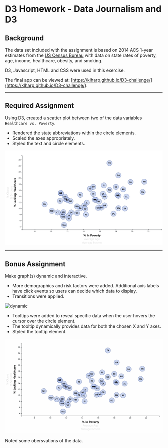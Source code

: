 # D3 Homework - Data Journalism and D3

## Background

The data set included with the assignment is based on 2014 ACS 1-year estimates from the [US Census Bureau](https://data.census.gov/cedsci/) with data on state rates of poverty, age, income, healthcare, obesity, and smoking. 

D3, Javascript, HTML and CSS were used in this exercise.

The final app can be viewed at: [https://klharp.github.io/D3-challenge/](https://klharp.github.io/D3-challenge/).

- - -

## Required Assignment

Using D3, created a scatter plot between two of the data variables `Healthcare vs. Poverty`. 

* Rendered the state abbreviations within the circle elements.
* Scaled the axes appropriately.
* Styled the text and circle elements.

![Default Plot](Images/default_graph.png)

- - -

## Bonus Assignment

Make graph(s) dynamic and interactive.

* More demographics and risk factors were added. Additional axis labels have click events so users can decide which data to display. 
* Transitions were applied.

![dynamic](Images/dynamic.gif)

* Tooltips were added to reveal specific data when the user hovers the cursor over the circle element. 
* The tooltip dynamically provides data for both the chosen X and Y axes.
* Styled the tooltip element. 

![tooltips](Images/tooltips.gif)

Noted some obersvations of the data.

